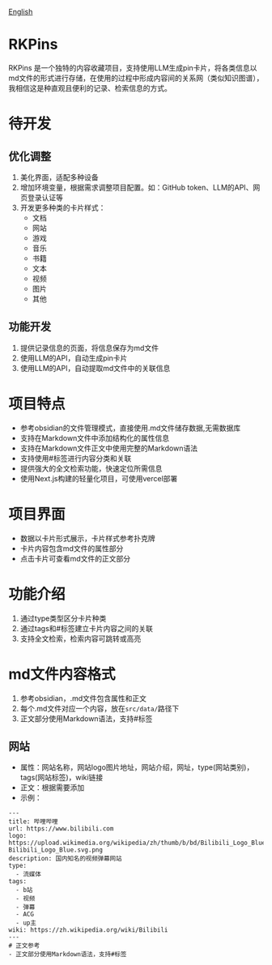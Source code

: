 [English](README_en.md)

# RKPins
RKPins 是一个独特的内容收藏项目，支持使用LLM生成pin卡片，将各类信息以md文件的形式进行存储，在使用的过程中形成内容间的关系网（类似知识图谱），我相信这是种直观且便利的记录、检索信息的方式。


# 待开发
## 优化调整
1. 美化界面，适配多种设备
2. 增加环境变量，根据需求调整项目配置。如：GitHub token、LLM的API、网页登录认证等
3. 开发更多种类的卡片样式：
   - 文档
   - 网站
   - 游戏
   - 音乐
   - 书籍
   - 文本
   - 视频
   - 图片
   - 其他

## 功能开发
1. 提供记录信息的页面，将信息保存为md文件
2. 使用LLM的API，自动生成pin卡片
3. 使用LLM的API，自动提取md文件中的关联信息


# 项目特点
- 参考obsidian的文件管理模式，直接使用.md文件储存数据,无需数据库
- 支持在Markdown文件中添加结构化的属性信息
- 支持在Markdown文件正文中使用完整的Markdown语法
- 支持使用#标签进行内容分类和关联
- 提供强大的全文检索功能，快速定位所需信息
- 使用Next.js构建的轻量化项目，可使用vercel部署

# 项目界面
- 数据以卡片形式展示，卡片样式参考扑克牌
- 卡片内容包含md文件的属性部分
- 点击卡片可查看md文件的正文部分

# 功能介绍
1. 通过type类型区分卡片种类
2. 通过tags和#标签建立卡片内容之间的关联
3. 支持全文检索，检索内容可跳转或高亮

# md文件内容格式
1. 参考obsidian，.md文件包含属性和正文
2. 每个.md文件对应一个内容，放在`src/data/`路径下
3. 正文部分使用Markdown语法，支持#标签
## 网站
- 属性：网站名称，网站logo图片地址，网站介绍，网址，type(网站类别)，tags(网站标签)，wiki链接
- 正文：根据需要添加
- 示例：
```
---
title: 哔哩哔哩
url: https://www.bilibili.com
logo: https://upload.wikimedia.org/wikipedia/zh/thumb/b/bd/Bilibili_Logo_Blue.svg/2560px-Bilibili_Logo_Blue.svg.png
description: 国内知名的视频弹幕网站
type:
  - 流媒体
tags:
  - b站
  - 视频
  - 弹幕
  - ACG
  - up主
wiki: https://zh.wikipedia.org/wiki/Bilibili
---
# 正文参考
- 正文部分使用Markdown语法，支持#标签
```